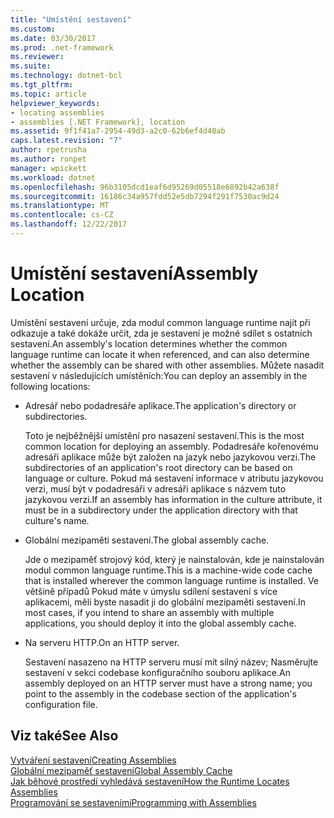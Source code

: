 ```yaml
---
title: "Umístění sestavení"
ms.custom: 
ms.date: 03/30/2017
ms.prod: .net-framework
ms.reviewer: 
ms.suite: 
ms.technology: dotnet-bcl
ms.tgt_pltfrm: 
ms.topic: article
helpviewer_keywords:
- locating assemblies
- assemblies [.NET Framework], location
ms.assetid: 9f1f41a7-2954-49d3-a2c0-62b6ef4d40ab
caps.latest.revision: "7"
author: rpetrusha
ms.author: ronpet
manager: wpickett
ms.workload: dotnet
ms.openlocfilehash: 96b3105dcd1eaf6d95269d05518e6892b42a638f
ms.sourcegitcommit: 16186c34a957fdd52e5db7294f291f7530ac9d24
ms.translationtype: MT
ms.contentlocale: cs-CZ
ms.lasthandoff: 12/22/2017
---
```

# <a name="assembly-location"></a><span data-ttu-id="1165f-102">Umístění sestavení</span><span class="sxs-lookup"><span data-stu-id="1165f-102">Assembly Location</span></span>
<span data-ttu-id="1165f-103">Umístění sestavení určuje, zda modul common language runtime najít při odkazuje a také dokáže určit, zda je sestavení je možné sdílet s ostatních sestavení.</span><span class="sxs-lookup"><span data-stu-id="1165f-103">An assembly's location determines whether the common language runtime can locate it when referenced, and can also determine whether the assembly can be shared with other assemblies.</span></span> <span data-ttu-id="1165f-104">Můžete nasadit sestavení v následujících umístěních:</span><span class="sxs-lookup"><span data-stu-id="1165f-104">You can deploy an assembly in the following locations:</span></span>  
  
-   <span data-ttu-id="1165f-105">Adresář nebo podadresáře aplikace.</span><span class="sxs-lookup"><span data-stu-id="1165f-105">The application's directory or subdirectories.</span></span>  
  
     <span data-ttu-id="1165f-106">Toto je nejběžnější umístění pro nasazení sestavení.</span><span class="sxs-lookup"><span data-stu-id="1165f-106">This is the most common location for deploying an assembly.</span></span> <span data-ttu-id="1165f-107">Podadresáře kořenovému adresáři aplikace může být založen na jazyk nebo jazykovou verzi.</span><span class="sxs-lookup"><span data-stu-id="1165f-107">The subdirectories of an application's root directory can be based on language or culture.</span></span> <span data-ttu-id="1165f-108">Pokud má sestavení informace v atributu jazykovou verzi, musí být v podadresáři v adresáři aplikace s názvem tuto jazykovou verzi.</span><span class="sxs-lookup"><span data-stu-id="1165f-108">If an assembly has information in the culture attribute, it must be in a subdirectory under the application directory with that culture's name.</span></span>  
  
-   <span data-ttu-id="1165f-109">Globální mezipaměti sestavení.</span><span class="sxs-lookup"><span data-stu-id="1165f-109">The global assembly cache.</span></span>  
  
     <span data-ttu-id="1165f-110">Jde o mezipaměť strojový kód, který je nainstalován, kde je nainstalován modul common language runtime.</span><span class="sxs-lookup"><span data-stu-id="1165f-110">This is a machine-wide code cache that is installed wherever the common language runtime is installed.</span></span> <span data-ttu-id="1165f-111">Ve většině případů Pokud máte v úmyslu sdílení sestavení s více aplikacemi, měli byste nasadit ji do globální mezipaměti sestavení.</span><span class="sxs-lookup"><span data-stu-id="1165f-111">In most cases, if you intend to share an assembly with multiple applications, you should deploy it into the global assembly cache.</span></span>  
  
-   <span data-ttu-id="1165f-112">Na serveru HTTP.</span><span class="sxs-lookup"><span data-stu-id="1165f-112">On an HTTP server.</span></span>  
  
     <span data-ttu-id="1165f-113">Sestavení nasazeno na HTTP serveru musí mít silný název; Nasměrujte sestavení v sekci codebase konfiguračního souboru aplikace.</span><span class="sxs-lookup"><span data-stu-id="1165f-113">An assembly deployed on an HTTP server must have a strong name; you point to the assembly in the codebase section of the application's configuration file.</span></span>  
  
## <a name="see-also"></a><span data-ttu-id="1165f-114">Viz také</span><span class="sxs-lookup"><span data-stu-id="1165f-114">See Also</span></span>  
 [<span data-ttu-id="1165f-115">Vytváření sestavení</span><span class="sxs-lookup"><span data-stu-id="1165f-115">Creating Assemblies</span></span>](../../../docs/framework/app-domains/create-assemblies.md)  
 [<span data-ttu-id="1165f-116">Globální mezipaměť sestavení</span><span class="sxs-lookup"><span data-stu-id="1165f-116">Global Assembly Cache</span></span>](../../../docs/framework/app-domains/gac.md)  
 [<span data-ttu-id="1165f-117">Jak běhové prostředí vyhledává sestavení</span><span class="sxs-lookup"><span data-stu-id="1165f-117">How the Runtime Locates Assemblies</span></span>](../../../docs/framework/deployment/how-the-runtime-locates-assemblies.md)  
 [<span data-ttu-id="1165f-118">Programování se sestaveními</span><span class="sxs-lookup"><span data-stu-id="1165f-118">Programming with Assemblies</span></span>](../../../docs/framework/app-domains/programming-with-assemblies.md)
